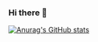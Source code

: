 ### Hi there 👋
[![Anurag's GitHub stats](https://github-readme-stats.vercel.app/api?username=MarcusPierce)](https://github.com/anuraghazra/github-readme-stats)
<!--
**MarcusPierce/MarcusPierce** is a ✨ _special_ ✨ repository because its `README.md` (this file) appears on your GitHub profile.

Here are some ideas to get you started:

- 🔭 I’m currently working on ...
- 🌱 I’m currently learning ...
- 👯 I’m looking to collaborate on ...
- 🤔 I’m looking for help with ...
- 💬 Ask me about ...
- 📫 How to reach me: ...
- 😄 Pronouns: ...
- ⚡ Fun fact: ...
-->
